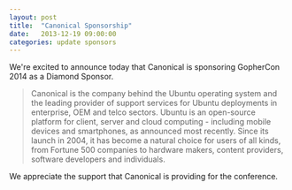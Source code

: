 ```yaml
---
layout: post
title:  "Canonical Sponsorship"
date:   2013-12-19 09:00:00
categories: update sponsors
---
```


We're excited to announce today that Canonical is sponsoring GopherCon 2014 as a Diamond Sponsor.

>Canonical is the company behind the Ubuntu operating system and the leading provider of support services for Ubuntu deployments in enterprise, OEM and telco sectors. Ubuntu is an open-source platform for client, server and cloud computing - including mobile devices and smartphones, as announced most recently. Since its launch in 2004, it has become a natural choice for users of all kinds, from Fortune 500 companies to hardware makers, content providers, software developers and individuals.

We appreciate the support that Canonical is providing for the conference.

